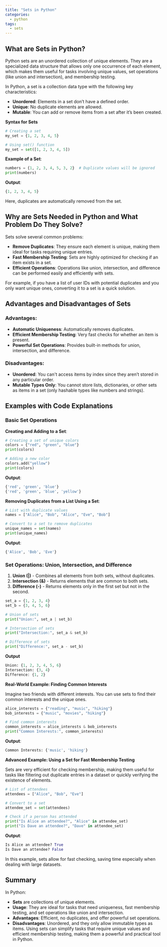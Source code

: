 ```yaml
---
title: "Sets in Python"
categories:
  - python
tags:
  - sets
---
```

## What are Sets in Python?
Python sets are an unordered collection of unique elements. They are a specialized data structure that allows only one occurrence of each element, which makes them useful for tasks involving unique values, set operations (like union and intersection), and membership testing.

In Python, a set is a collection data type with the following key characteristics:

- **Unordered**: Elements in a set don’t have a defined order.
- **Unique**: No duplicate elements are allowed.
- **Mutable**: You can add or remove items from a set after it’s been created.

**Syntax for Sets**
```python
# Creating a set
my_set = {1, 2, 3, 4, 5}

# Using set() function
my_set = set([1, 2, 3, 4, 5])
```
**Example of a Set**:
```python
numbers = {1, 2, 3, 4, 5, 3, 2}  # Duplicate values will be ignored
print(numbers)
```
**Output**:
```python
{1, 2, 3, 4, 5}
```
Here, duplicates are automatically removed from the set.

## Why are Sets Needed in Python and What Problem Do They Solve?
Sets solve several common problems:

- **Remove Duplicates**: They ensure each element is unique, making them ideal for tasks requiring unique entries.
- **Fast Membership Testing**: Sets are highly optimized for checking if an item exists in a set.
- **Efficient Operations**: Operations like union, intersection, and difference can be performed easily and efficiently with sets.

For example, if you have a list of user IDs with potential duplicates and you only want unique ones, converting it to a set is a quick solution.

## Advantages and Disadvantages of Sets

### Advantages:
- **Automatic Uniqueness**: Automatically removes duplicates.
- **Efficient Membership Testing**: Very fast checks for whether an item is present.
- **Powerful Set Operations**: Provides built-in methods for union, intersection, and difference.

### Disadvantages:
- **Unordered**: You can't access items by index since they aren’t stored in any particular order.
- **Mutable Types Only**: You cannot store lists, dictionaries, or other sets as items in a set (only hashable types like numbers and strings).


## Examples with Code Explanations
### Basic Set Operations
**Creating and Adding to a Set**:
```python
# Creating a set of unique colors
colors = {"red", "green", "blue"}
print(colors)

# Adding a new color
colors.add("yellow")
print(colors)
```
**Output**:
```python
{'red', 'green', 'blue'}
{'red', 'green', 'blue', 'yellow'}
```

**Removing Duplicates from a List Using a Set**:
```python
# List with duplicate values
names = ["Alice", "Bob", "Alice", "Eve", "Bob"]

# Convert to a set to remove duplicates
unique_names = set(names)
print(unique_names)
```
**Output**:
```python
{'Alice', 'Bob', 'Eve'}
```

### Set Operations: Union, Intersection, and Difference
1. **Union (|)** - Combines all elements from both sets, without duplicates.
2. **Intersection (&)** - Returns elements that are common to both sets.
3. **Difference (-)** - Returns elements only in the first set but not in the second.

```python
set_a = {1, 2, 3, 4}
set_b = {3, 4, 5, 6}

# Union of sets
print("Union:", set_a | set_b)

# Intersection of sets
print("Intersection:", set_a & set_b)

# Difference of sets
print("Difference:", set_a - set_b)
```
**Output**
```python
Union: {1, 2, 3, 4, 5, 6}
Intersection: {3, 4}
Difference: {1, 2}
```

**Real-World Example: Finding Common Interests**

Imagine two friends with different interests. You can use sets to find their common interests and the unique ones.
```python
alice_interests = {"reading", "music", "hiking"}
bob_interests = {"music", "movies", "hiking"}

# Find common interests
common_interests = alice_interests & bob_interests
print("Common Interests:", common_interests)
```
**Output**:
```python
Common Interests: {'music', 'hiking'}
```

**Advanced Example: Using a Set for Fast Membership Testing**

Sets are very efficient for checking membership, making them useful for tasks like filtering out duplicate entries in a dataset or quickly verifying the existence of elements.
```python
# List of attendees
attendees = ["Alice", "Bob", "Eve"]

# Convert to a set
attendee_set = set(attendees)

# Check if a person has attended
print("Is Alice an attendee?", "Alice" in attendee_set)
print("Is Dave an attendee?", "Dave" in attendee_set)
```
**Output**:
```python
Is Alice an attendee? True
Is Dave an attendee? False
```
In this example, sets allow for fast checking, saving time especially when dealing with large datasets.

## Summary
In Python:

- **Sets** are collections of unique elements.
- **Usage**: They are ideal for tasks that need uniqueness, fast membership testing, and set operations like union and intersection.
- **Advantages**: Efficient, no duplicates, and offer powerful set operations.
- **Disadvantages**: Unordered, and they only allow immutable types as items.
Using sets can simplify tasks that require unique values and efficient membership testing, making them a powerful and practical tool in Python.